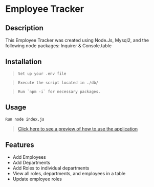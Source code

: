 # Employee Tracker

## Description
This Employee Tracker was created using Node.Js, Mysql2, and the following node packages: Inquirer & Console.table


## Installation
> ```Set up your .env file```

> ```Execute the script located in ./db/```

> ```Run `npm -i` for necessary packages.```

## Usage
```Run node index.js```

> [Click here to see a preview of how to use the application](https://drive.google.com/file/d/1Yj-Rh4cwWowg3PxEZhS37s88Szb2yXVn/view)


## Features
* Add Employees
* Add Departments
* Add Roles to individual departments
* View all roles, departments, and employees in a table
* Update employee roles
